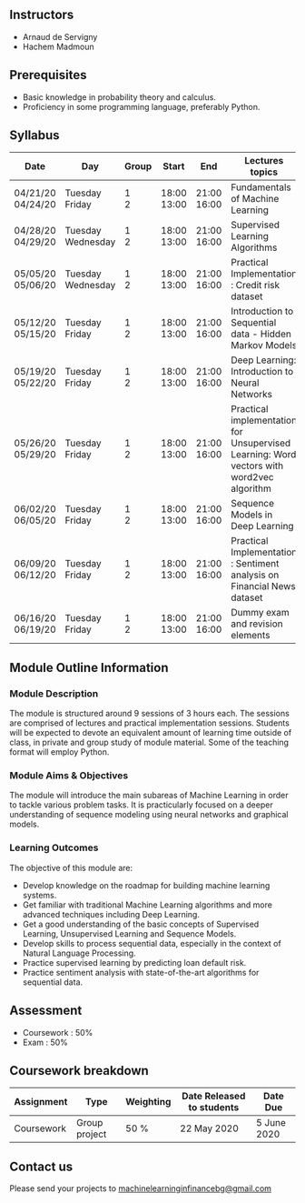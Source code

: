 ## Instructors

* Arnaud de Servigny 
* Hachem Madmoun 


## Prerequisites
* Basic knowledge in probability theory and calculus.
* Proficiency in some programming language, preferably Python. 


## Syllabus

| Date    | Day | Group | Start | End | Lectures topics  | Quiz link | Quiz pdf | Programming Session | 
|----------- | ----------- | ----------- | ----------- | ----------- | ----------- |-----------|-----------|-----------|
| 04/21/20<br>04/24/20 | Tuesday<br>Friday | 1<br>2 | 18:00<br>13:00 | 21:00<br>16:00 |  Fundamentals of Machine Learning   | [Quiz1](https://forms.gle/dQ56fMHfHc31jHQ96) | [Quiz1](Quiz/Quiz1.pdf "Quiz1 PDF") |[Code1](https://colab.research.google.com/drive/11oUfmfzmx4fpLedTbVXp_dRPf2YQYRMy) [Solution1](https://colab.research.google.com/drive/1kaP7SVbVObIfywE5YEJVO1iBBezWemQ4) |
| 04/28/20<br>04/29/20 |  Tuesday<br>Wednesday | 1<br>2 |18:00<br>13:00 | 21:00<br>16:00 | Supervised Learning Algorithms | | | |
| 05/05/20<br>05/06/20 |  Tuesday<br>Wednesday | 1<br>2 | 18:00<br>13:00 | 21:00<br>16:00 | Practical Implementation : Credit risk dataset | | | |
| 05/12/20<br>05/15/20 |  Tuesday<br>Friday | 1<br>2 | 18:00<br>13:00 | 21:00<br>16:00 | Introduction to Sequential data - Hidden Markov Models | | | |
| 05/19/20<br>05/22/20 |  Tuesday<br>Friday | 1<br>2 |18:00<br>13:00 | 21:00<br>16:00 | Deep Learning: Introduction to Neural Networks | | | |
| 05/26/20<br>05/29/20 |  Tuesday<br>Friday | 1<br>2 | 18:00<br>13:00 | 21:00<br>16:00 | Practical implementation for Unsupervised Learning: Word vectors with word2vec algorithm| | | |
| 06/02/20<br>06/05/20 |  Tuesday<br>Friday | 1<br>2 | 18:00<br>13:00 | 21:00<br>16:00 | Sequence Models in Deep Learning | | | |
| 06/09/20<br>06/12/20 |  Tuesday<br>Friday | 1<br>2 | 18:00<br>13:00 | 21:00<br>16:00 | Practical Implementation : Sentiment analysis on Financial News dataset | | | |
| 06/16/20<br>06/19/20 |  Tuesday<br>Friday | 1<br>2 | 18:00<br>13:00 | 21:00<br>16:00 | Dummy exam and revision elements | | | |


## Module Outline Information

### Module Description
The module is structured around 9 sessions of 3 hours each. The sessions are comprised of lectures and practical implementation sessions. Students will be expected to devote an equivalent amount of learning time outside of class, in private and group study of module material. Some of the teaching format will employ Python.

### Module Aims & Objectives
The module will introduce the main subareas of Machine Learning in order to tackle various problem tasks. It is practicularly focused on a deeper understanding of sequence modeling using neural networks and graphical models.  

### Learning Outcomes 

The objective of this module are:
* Develop knowledge on the roadmap for building machine learning systems.
* Get familiar with traditional Machine Learning algorithms and more advanced techniques including Deep Learning. 
* Get a good understanding of the basic concepts of Supervised Learning, Unsupervised Learning and Sequence Models.
* Develop skills to process sequential data, especially in the context of Natural Language Processing. 
* Practice supervised learning by predicting loan default risk.
* Practice sentiment analysis with state-of-the-art algorithms for sequential data.



## Assessment 

* Coursework : 50%
* Exam : 50% 

## Coursework breakdown

| Assignment    | Type | Weighting | Date Released to students | Date Due  | 
|-------------- | ---- | ---------- | ------------------------ | --------- | 
| Coursework  | Group project | 50 % |  22 May 2020 | 5 June 2020 |


## Contact us 
Please send your projects to machinelearninginfinancebg@gmail.com



